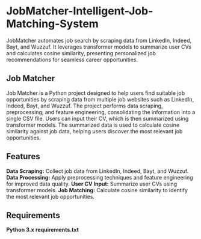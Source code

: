 # JobMatcher-Intelligent-Job-Matching-System
 JobMatcher automates job search by scraping data from LinkedIn, Indeed, Bayt, and Wuzzuf. It leverages transformer models to summarize user CVs and calculates cosine similarity, presenting personalized job recommendations for seamless career opportunities.

## Job Matcher
Job Matcher is a Python project designed to help users find suitable job opportunities by scraping data from multiple job websites such as LinkedIn, Indeed, Bayt, and Wuzzuf. The project performs data scraping, preprocessing, and feature engineering, consolidating the information into a single CSV file. Users can input their CV, which is then summarized using transformer models. The summarized data is used to calculate cosine similarity against job data, helping users discover the most relevant job opportunities.

## Features
**Data Scraping:** Collect job data from LinkedIn, Indeed, Bayt, and Wuzzuf.
**Data Processing:** Apply preprocessing techniques and feature engineering for improved data quality.
**User CV Input:** Summarize user CVs using transformer models.
**Job Matching:** Calculate cosine similarity to identify the most relevant job opportunities.

## Requirements
**Python 3.x**
**requirements.txt**

